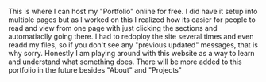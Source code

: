 This is where I can host my "Portfolio" online for free. 
I did have it setup into multiple pages but as I worked on this I realized how its easier for people to read and view from one page with just clicking the sections and automatiaclly going there.
I had to redoploy the site several times and even readd my files, so if you don't see any "previous updated" messages, that is why sorry.
Honestly I am playing around with this website as a way to learn and understand what something does.
There will be more added to this portfolio in the future besides "About" and "Projects"
